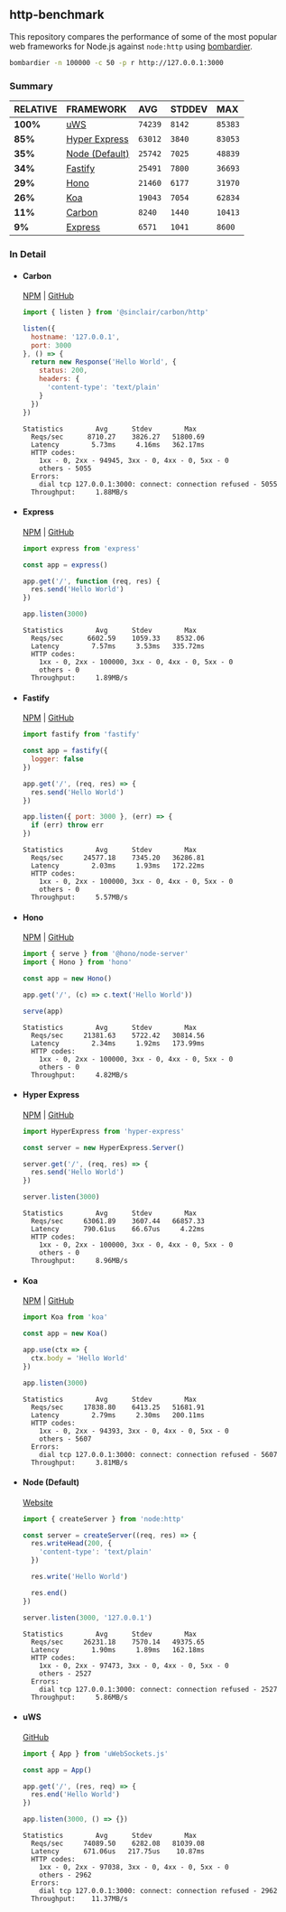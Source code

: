 ## http-benchmark

This repository compares the performance of some of the most popular web frameworks for Node.js against `node:http` using [bombardier](https://github.com/codesenberg/bombardier).

```bash
bombardier -n 100000 -c 50 -p r http://127.0.0.1:3000
```

### Summary

| RELATIVE | FRAMEWORK | AVG | STDDEV | MAX |
| :--- | :--- | :--- | :--- | :--- |
| **100%** | [uWS](#uws) | `74239` | `8142` | `85383` |
| **85%** | [Hyper Express](#hyper-express) | `63012` | `3840` | `83053` |
| **35%** | [Node (Default)](#node-default) | `25742` | `7025` | `48839` |
| **34%** | [Fastify](#fastify) | `25491` | `7800` | `36693` |
| **29%** | [Hono](#hono) | `21460` | `6177` | `31970` |
| **26%** | [Koa](#koa) | `19043` | `7054` | `62834` |
| **11%** | [Carbon](#carbon) | `8240` | `1440` | `10413` |
| **9%** | [Express](#express) | `6571` | `1041` | `8600` |


### In Detail

- #### Carbon
  [NPM](https://npmjs.com/@sinclair/carbon) | [GitHub](https://github.com/sinclairzx81/carbon)
  ```js
  import { listen } from '@sinclair/carbon/http'

  listen({
    hostname: '127.0.0.1',
    port: 3000
  }, () => {
    return new Response('Hello World', {
      status: 200,
      headers: {
        'content-type': 'text/plain'
      }
    })
  })
  ```

  ```
  Statistics        Avg      Stdev        Max
    Reqs/sec      8710.27    3826.27   51800.69
    Latency        5.73ms     4.16ms   362.17ms
    HTTP codes:
      1xx - 0, 2xx - 94945, 3xx - 0, 4xx - 0, 5xx - 0
      others - 5055
    Errors:
      dial tcp 127.0.0.1:3000: connect: connection refused - 5055
    Throughput:     1.88MB/s
  ```

- #### Express
  [NPM](https://npmjs.com/express) | [GitHub](https://github.com/expressjs/express)
  ```js
  import express from 'express'

  const app = express()

  app.get('/', function (req, res) {
    res.send('Hello World')
  })

  app.listen(3000)
  ```

  ```
  Statistics        Avg      Stdev        Max
    Reqs/sec      6602.59    1059.33    8532.06
    Latency        7.57ms     3.53ms   335.72ms
    HTTP codes:
      1xx - 0, 2xx - 100000, 3xx - 0, 4xx - 0, 5xx - 0
      others - 0
    Throughput:     1.89MB/s
  ```

- #### Fastify
  [NPM](https://npmjs.com/fastify) | [GitHub](https://github.com/fastify/fastify)
  ```js
  import fastify from 'fastify'

  const app = fastify({
    logger: false
  })

  app.get('/', (req, res) => {
    res.send('Hello World')
  })

  app.listen({ port: 3000 }, (err) => {
    if (err) throw err
  })
  ```

  ```
  Statistics        Avg      Stdev        Max
    Reqs/sec     24577.18    7345.20   36286.81
    Latency        2.03ms     1.93ms   172.22ms
    HTTP codes:
      1xx - 0, 2xx - 100000, 3xx - 0, 4xx - 0, 5xx - 0
      others - 0
    Throughput:     5.57MB/s
  ```

- #### Hono
  [NPM](https://npmjs.com/hono) | [GitHub](https://github.com/honojs/hono)
  ```js
  import { serve } from '@hono/node-server'
  import { Hono } from 'hono'

  const app = new Hono()

  app.get('/', (c) => c.text('Hello World'))

  serve(app)
  ```

  ```
  Statistics        Avg      Stdev        Max
    Reqs/sec     21381.63    5722.42   30814.56
    Latency        2.34ms     1.92ms   173.99ms
    HTTP codes:
      1xx - 0, 2xx - 100000, 3xx - 0, 4xx - 0, 5xx - 0
      others - 0
    Throughput:     4.82MB/s
  ```

- #### Hyper Express
  [NPM](https://npmjs.com/hyper-express) | [GitHub](https://github.com/kartikk221/hyper-express)
  ```js
  import HyperExpress from 'hyper-express'

  const server = new HyperExpress.Server()

  server.get('/', (req, res) => {
    res.send('Hello World')
  })

  server.listen(3000)
  ```

  ```
  Statistics        Avg      Stdev        Max
    Reqs/sec     63061.89    3607.44   66857.33
    Latency      790.61us    66.67us     4.22ms
    HTTP codes:
      1xx - 0, 2xx - 100000, 3xx - 0, 4xx - 0, 5xx - 0
      others - 0
    Throughput:     8.96MB/s
  ```

- #### Koa
  [NPM](https://npmjs.com/koa) | [GitHub](https://github.com/koajs/koa)
  ```js
  import Koa from 'koa'

  const app = new Koa()

  app.use(ctx => {
    ctx.body = 'Hello World'
  })

  app.listen(3000)
  ```

  ```
  Statistics        Avg      Stdev        Max
    Reqs/sec     17838.80    6413.25   51681.91
    Latency        2.79ms     2.30ms   200.11ms
    HTTP codes:
      1xx - 0, 2xx - 94393, 3xx - 0, 4xx - 0, 5xx - 0
      others - 5607
    Errors:
      dial tcp 127.0.0.1:3000: connect: connection refused - 5607
    Throughput:     3.81MB/s
  ```

- #### Node (Default)
  [Website](https://nodejs.org/api/http.html)
  ```js
  import { createServer } from 'node:http'

  const server = createServer((req, res) => {
    res.writeHead(200, {
      'content-type': 'text/plain'
    })

    res.write('Hello World')

    res.end()
  })

  server.listen(3000, '127.0.0.1')
  ```

  ```
  Statistics        Avg      Stdev        Max
    Reqs/sec     26231.18    7570.14   49375.65
    Latency        1.90ms     1.89ms   162.18ms
    HTTP codes:
      1xx - 0, 2xx - 97473, 3xx - 0, 4xx - 0, 5xx - 0
      others - 2527
    Errors:
      dial tcp 127.0.0.1:3000: connect: connection refused - 2527
    Throughput:     5.86MB/s
  ```

- #### uWS
  [GitHub](https://github.com/uNetworking/uWebSockets.js)
  ```js
  import { App } from 'uWebSockets.js'

  const app = App()

  app.get('/', (res, req) => {
    res.end('Hello World')
  })

  app.listen(3000, () => {})
  ```

  ```
  Statistics        Avg      Stdev        Max
    Reqs/sec     74089.50    6282.08   81039.08
    Latency      671.06us   217.75us    10.87ms
    HTTP codes:
      1xx - 0, 2xx - 97038, 3xx - 0, 4xx - 0, 5xx - 0
      others - 2962
    Errors:
      dial tcp 127.0.0.1:3000: connect: connection refused - 2962
    Throughput:    11.37MB/s
  ```


